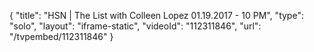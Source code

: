 {
    "title": "HSN | The List with Colleen Lopez 01.19.2017 - 10 PM",
    "type": "solo",
    "layout": "iframe-static",
    "videoId": "112311846",
    "url": "\/tvpembed\/112311846"
}